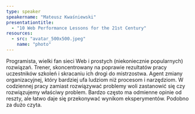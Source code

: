 ```yaml
---
type: speaker
speakername: "Mateusz Kwaśniewski"
presentationtitle:
  - "10 Web Performance Lessons for the 21st Century"
resources:
  - src: "avatar_500x500.jpeg"
    name: "photo"
---
```

Programista, wielki fan sieci Web i prostych (niekoniecznie popularnych) rozwiązań.
Trener, skoncentrowany na poprawie rezultatów pracy uczestników szkoleń
i skracaniu ich drogi do mistrzostwa.
Agent zmiany organizacyjnej, który bardziej ufa ludziom niż procesom i narzędziom.
W codziennej pracy zamiast rozwiązywać problemy woli zastanowić się czy
rozwiązujemy właściwy problem. Bardzo często ma odmienne opinie od reszty,
ale łatwo daje się przekonywać wynikom eksperymentów. Podobno za dużo czyta.
